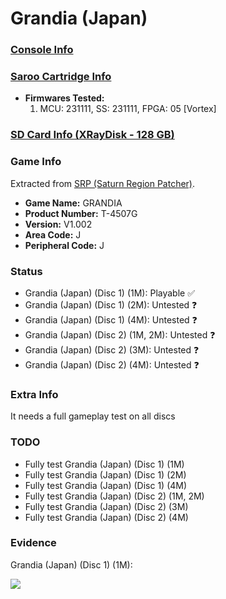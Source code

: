 # Grandia (Japan)

### [Console Info](../../../../../Info/Consoles/VA13/README.md)

### [Saroo Cartridge Info](../../../../../Info/Cartridges/RetroGameParadiseStore/1.32F/README.md)

- <b>Firmwares Tested:</b>
  1. MCU: 231111, SS: 231111, FPGA: 05 [Vortex]

### [SD Card Info (XRayDisk - 128 GB)](../../../../../Info/SdCards/XRayDisk/128GB/fat32/README.md)

### Game Info

Extracted from [SRP (Saturn Region Patcher)](https://segaxtreme.net/resources/saturn-region-patcher.81/download).

- <b>Game Name:</b> GRANDIA
- <b>Product Number:</b> T-4507G
- <b>Version:</b> V1.002
- <b>Area Code:</b> J
- <b>Peripheral Code:</b> J

### Status

- Grandia (Japan) (Disc 1) (1M): Playable :white_check_mark:
- Grandia (Japan) (Disc 1) (2M): Untested :question:
- Grandia (Japan) (Disc 1) (4M): Untested :question:
- Grandia (Japan) (Disc 2) (1M, 2M): Untested :question:
- Grandia (Japan) (Disc 2) (3M): Untested :question:
- Grandia (Japan) (Disc 2) (4M): Untested :question:

### Extra Info

It needs a full gameplay test on all discs

### TODO

- Fully test Grandia (Japan) (Disc 1) (1M)
- Fully test Grandia (Japan) (Disc 1) (2M)
- Fully test Grandia (Japan) (Disc 1) (4M)
- Fully test Grandia (Japan) (Disc 2) (1M, 2M)
- Fully test Grandia (Japan) (Disc 2) (3M)
- Fully test Grandia (Japan) (Disc 2) (4M)

### Evidence

Grandia (Japan) (Disc 1) (1M):

[![](https://img.youtube.com/vi/HDYUJqpuatk/0.jpg)](https://www.youtube.com/watch?v=HDYUJqpuatk)
